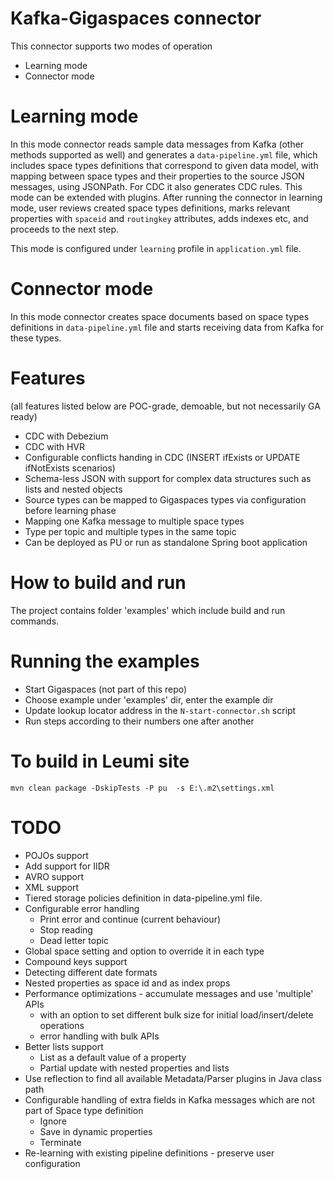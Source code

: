 # Kafka-Gigaspaces connector

This connector supports two modes of operation
* Learning mode
* Connector mode

# Learning mode

In this mode connector reads sample data messages from Kafka (other methods supported as well) and generates
a `data-pipeline.yml` file, which includes space types definitions that correspond to given data model, 
with mapping between space types and their properties to the source JSON messages, using JSONPath.
For CDC it also generates CDC rules. This mode can be extended with plugins.
After running the connector in learning mode, user reviews created space types definitions, 
marks relevant properties with `spaceid` and `routingkey` attributes, adds indexes etc, and proceeds to the next step.

This mode is configured under `learning` profile in `application.yml` file.

# Connector mode

In this mode connector creates space documents based on space types definitions in `data-pipeline.yml` file and starts receiving data from Kafka for these types.

# Features

(all features listed below are POC-grade, demoable, but not necessarily GA ready)
* CDC with Debezium
* CDC with HVR
* Configurable conflicts handing in CDC (INSERT ifExists or UPDATE ifNotExists scenarios)
* Schema-less JSON with support for complex data structures such as lists and nested objects
* Source types can be mapped to Gigaspaces types via configuration before learning phase
* Mapping one Kafka message to multiple space types
* Type per topic and multiple types in the same topic
* Can be deployed as PU or run as standalone Spring boot application

# How to build and run

The project contains folder 'examples' which include build and run commands.

# Running the examples
* Start Gigaspaces (not part of this repo)
* Choose example under 'examples' dir, enter the example dir
* Update lookup locator address in the `N-start-connector.sh` script
* Run steps according to their numbers one after another 

# To build in Leumi site
`mvn clean package -DskipTests -P pu  -s E:\.m2\settings.xml`

# TODO
* POJOs support
* Add support for IIDR
* AVRO support
* XML support
* Tiered storage policies definition in data-pipeline.yml file.
* Configurable error handling
  * Print error and continue (current behaviour)
  * Stop reading
  * Dead letter topic
* Global space setting and option to override it in each type
* Compound keys support
* Detecting different date formats
* Nested properties as space id and as index props
* Performance optimizations - accumulate messages and use 'multiple' APIs
  * with an option to set different bulk size for initial load/insert/delete operations
  * error handling with bulk APIs
* Better lists support
  * List as a default value of a property
  * Partial update with nested properties and lists
* Use reflection to find all available Metadata/Parser plugins in Java class path
* Configurable handling of extra fields in Kafka messages which are not part of Space type definition
  * Ignore
  * Save in dynamic properties
  * Terminate
* Re-learning with existing pipeline definitions - preserve user configuration 
